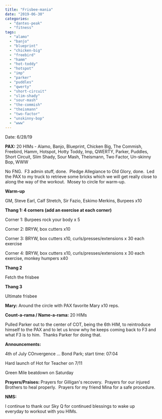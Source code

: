 ```yaml
---
title: "Frisbee-mania"
date: "2019-06-30"
categories: 
  - "dantes-peak"
  - "fitness"
tags: 
  - "alamo"
  - "banjo"
  - "blueprint"
  - "chicken-big"
  - "freebird"
  - "hamm"
  - "hot-toddy"
  - "hotspot"
  - "imp"
  - "parker"
  - "puddles"
  - "qwerty"
  - "short-circuit"
  - "slim-shady"
  - "sour-mash"
  - "the-commish"
  - "theismann"
  - "two-factor"
  - "unskinny-bop"
  - "www"
---
```


Date: 6/28/19

**PAX:** 20 HIMs - Alamo, Banjo, Blueprint, Chicken Big, The Commish, Freebird, Hamm, Hotspot, Hotty Toddy, Imp, QWERTY, Parker, Puddles, Short Circuit, Slim Shady, Sour Mash, Theismann, Two Factor, Un-skinny Bop, WWW

No FNG.  F3 admin stuff, done.  Pledge Allegiance to Old Glory, done.  Led the PAX to my truck to retrieve some bricks which we will get really close to along the way of the workout.  Mosey to circle for warm-up.

**Warm-up**

GM, Steve Earl, Calf Stretch, Sir Fazio, Eskimo Merkins, Burpees x10

**Thang 1: 4 corners (add an exercise at each corner)**

Corner 1: Burpees rock your body x 5

Corner 2: BRYW, box cutters x10

Corner 3: BRYW, box cutters x10, curls/presses/extensions x 30 each exercise

Corner 4: BRYW, box cutters x10, curls/presses/extensions x 30 each exercise, monkey humpers x40

**Thang 2**

Fetch the frisbee

**Thang 3**

Ultimate frisbee

**Mary:** Around the circle with PAX favorite Mary x10 reps.

**Count-a-rama / Name-a-rama:** 20 HIMs

Pulled Parker out to the center of COT, being the 6th HIM, to reintroduce himself to the PAX and to let us know why he keeps coming back to F3 and what F3 is to him.  Thanks Parker for doing that.

**Announcements:**

4th of July COnvergence ... Bond Park; start time: 07:04

Hard launch of Hot for Teacher on 7/11

Green Mile beatdown on Saturday

**Prayers/Praises:** Prayers for Gilligan's recovery.  Prayers for our injured Brothers to heal properly.  Prayers for my friend Mina for a safe procedure.

**NMS:**

I continue to thank our Sky Q for continued blessings to wake up everyday to workout with you HIMs.
